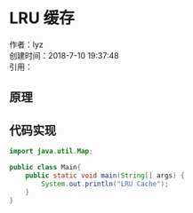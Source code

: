 # LRU 缓存
作者：lyz  <br />
创建时间：2018-7-10 19:37:48  <br/>
引用：

## 原理


## 代码实现
```java
import java.util.Map;

public class Main{
    public static void main(String[] args) {
        System.out.println("LRU Cache");
    }
}
```